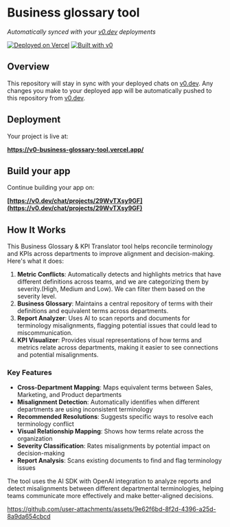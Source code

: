 # Business glossary tool

*Automatically synced with your [v0.dev](https://v0.dev) deployments*

[![Deployed on Vercel](https://img.shields.io/badge/Deployed%20on-Vercel-black?style=for-the-badge&logo=vercel)](https://vercel.com/sudhirrajput593-gmailcoms-projects/v0-business-glossary-tool)
[![Built with v0](https://img.shields.io/badge/Built%20with-v0.dev-black?style=for-the-badge)](https://v0.dev/chat/projects/29WvTXsy9GF)

## Overview

This repository will stay in sync with your deployed chats on [v0.dev](https://v0.dev).
Any changes you make to your deployed app will be automatically pushed to this repository from [v0.dev](https://v0.dev).

## Deployment

Your project is live at:

**https://v0-business-glossary-tool.vercel.app/**

## Build your app

Continue building your app on:

**[https://v0.dev/chat/projects/29WvTXsy9GF](https://v0.dev/chat/projects/29WvTXsy9GF)**

## How It Works


This Business Glossary & KPI Translator tool helps reconcile terminology and KPIs across departments to improve alignment and decision-making. Here's what it does:

1. **Metric Conflicts**: Automatically detects and highlights metrics that have different definitions across teams, and we are categorizing them by severity.(High, Medium and Low). We can filter them based on the severity level.
2. **Business Glossary**: Maintains a central repository of terms with their definitions and equivalent terms across departments.
3. **Report Analyzer**: Uses AI to scan reports and documents for terminology misalignments, flagging potential issues that could lead to miscommunication.
4. **KPI Visualizer**: Provides visual representations of how terms and metrics relate across departments, making it easier to see connections and potential misalignments.


### Key Features

- **Cross-Department Mapping**: Maps equivalent terms between Sales, Marketing, and Product departments
- **Misalignment Detection**: Automatically identifies when different departments are using inconsistent terminology
- **Recommended Resolutions**: Suggests specific ways to resolve each terminology conflict
- **Visual Relationship Mapping**: Shows how terms relate across the organization
- **Severity Classification**: Rates misalignments by potential impact on decision-making
- **Report Analysis**: Scans existing documents to find and flag terminology issues


The tool uses the AI SDK with OpenAI integration to analyze reports and detect misalignments between different departmental terminologies, helping teams communicate more effectively and make better-aligned decisions.


https://github.com/user-attachments/assets/9e62f6bd-8f2d-4396-a25d-8a9da654cbcd



